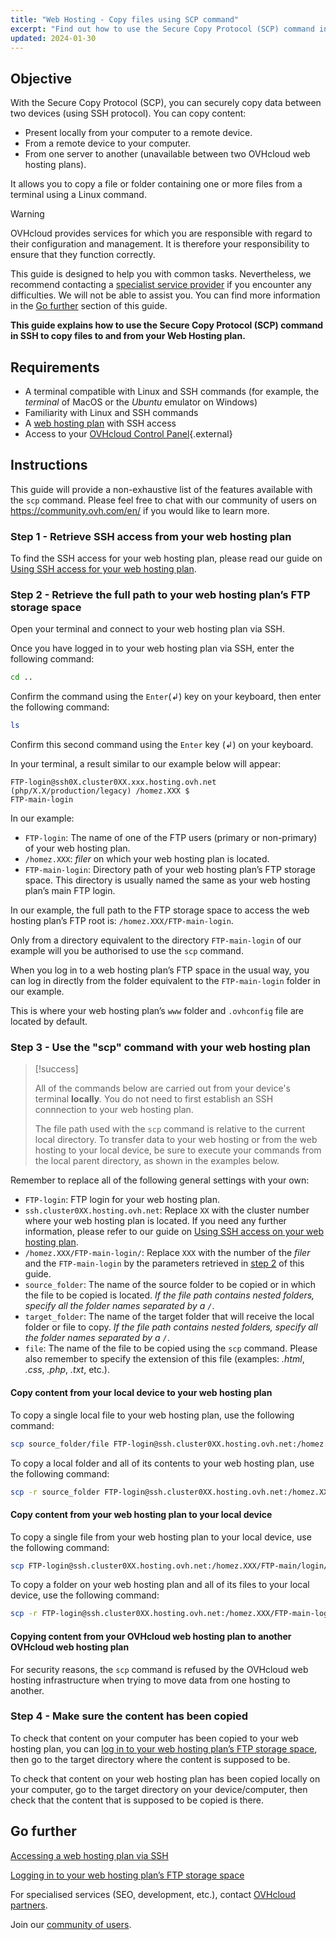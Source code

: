 ```yaml
---
title: "Web Hosting - Copy files using SCP command"
excerpt: "Find out how to use the Secure Copy Protocol (SCP) command in SSH to copy files to and from your web hosting plan"
updated: 2024-01-30
---
```


## Objective

With the Secure Copy Protocol (SCP), you can securely copy data between two devices (using SSH protocol). You can copy content:

- Present locally from your computer to a remote device.
- From a remote device to your computer.
- From one server to another (unavailable between two OVHcloud web hosting plans).

It allows you to copy a file or folder containing one or more files from a terminal using a Linux command.

> [!warning]
>
> OVHcloud provides services for which you are responsible with regard to their configuration and management. It is therefore your responsibility to ensure that they function correctly.
>
> This guide is designed to help you with common tasks. Nevertheless, we recommend contacting a [specialist service provider](/links/partner) if you encounter any difficulties. We will not be able to assist you. You can find more information in the [Go further](#go-further) section of this guide.
>

**This guide explains how to use the Secure Copy Protocol (SCP) command in SSH to copy files to and from your Web Hosting plan.**

## Requirements

- A terminal compatible with Linux and SSH commands (for example, the *terminal* of MacOS or the *Ubuntu* emulator on Windows)
- Familiarity with Linux and SSH commands
- A [web hosting plan](/links/web/hosting) with SSH access
- Access to your [OVHcloud Control Panel](/links/manager){.external}

## Instructions

This guide will provide a non-exhaustive list of the features available with the `scp` command. Please feel free to chat with our community of users on <https://community.ovh.com/en/> if you would like to learn more.

### Step 1 - Retrieve SSH access from your web hosting plan

To find the SSH access for your web hosting plan, please read our guide on [Using SSH access for your web hosting plan](/pages/web_cloud/web_hosting/ssh_on_webhosting).

### Step 2 - Retrieve the full path to your web hosting plan’s FTP storage space<a name="step2"></a>

Open your terminal and connect to your web hosting plan via SSH.

Once you have logged in to your web hosting plan via SSH, enter the following command: 

```bash
cd ..
```

Confirm the command using the `Enter`(↲) key on your keyboard, then enter the following command:

```bash
ls
```

Confirm this second command using the `Enter` key (↲) on your keyboard.

In your terminal, a result similar to our example below will appear:

```console
FTP-login@ssh0X.cluster0XX.xxx.hosting.ovh.net (php/X.X/production/legacy) /homez.XXX $
FTP-main-login
```

In our example:

- `FTP-login`: The name of one of the FTP users (primary or non-primary) of your web hosting plan.
- `/homez.XXX`: *filer* on which your web hosting plan is located.
- `FTP-main-login`: Directory path of your web hosting plan’s FTP storage space. This directory is usually named the same as your web hosting plan’s main FTP login.

In our example, the full path to the FTP storage space to access the web hosting plan’s FTP root is: `/homez.XXX/FTP-main-login`.

Only from a directory equivalent to the directory `FTP-main-login` of our example will you be authorised to use the `scp` command.

When you log in to a web hosting plan’s FTP space in the usual way, you can log in directly from the folder equivalent to the `FTP-main-login` folder in our example.

This is where your web hosting plan’s `www` folder and `.ovhconfig` file are located by default.

### Step 3 - Use the "scp" command with your web hosting plan

> [!success]
>
> All of the commands below are carried out from your device's terminal **locally**. You do not need to first establish an SSH connnection to your web hosting plan.
>
> The file path used with the `scp` command is relative to the current local directory. To transfer data to your web hosting or from the web hosting to your local device, be sure to execute your commands from the local parent directory, as shown in the examples below.
>

Remember to replace all of the following general settings with your own:

- `FTP-login`: FTP login for your web hosting plan.
- `ssh.cluster0XX.hosting.ovh.net`: Replace `XX` with the cluster number where your web hosting plan is located. If you need any further information, please refer to our guide on [Using SSH access on your web hosting plan](/pages/web_cloud/web_hosting/ssh_on_webhosting).
- `/homez.XXX/FTP-main-login/`: Replace `XXX` with the number of the *filer* and the `FTP-main-login` by the parameters retrieved in [step 2](#step2) of this guide.
- `source_folder`: The name of the source folder to be copied or in which the file to be copied is located. *If the file path contains nested folders, specify all the folder names separated by a `/`*.
- `target_folder`: The name of the target folder that will receive the local folder or file to copy. *If the file path contains nested folders, specify all the folder names separated by a `/`*.
- `file`: The name of the file to be copied using the `scp` command. Please also remember to specify the extension of this file (examples: *.html*, *.css*, *.php*, *.txt*, etc.).

#### Copy content from your local device to your web hosting plan

To copy a single local file to your web hosting plan, use the following command:

```bash
scp source_folder/file FTP-login@ssh.cluster0XX.hosting.ovh.net:/homez.XXX/FTP-main-login/target_folder
```

To copy a local folder and all of its contents to your web hosting plan, use the following command:

```bash
scp -r source_folder FTP-login@ssh.cluster0XX.hosting.ovh.net:/homez.XXX/FTP-main-login/target_folder 
```

#### Copy content from your web hosting plan to your local device

To copy a single file from your web hosting plan to your local device, use the following command:

```bash
scp FTP-login@ssh.cluster0XX.hosting.ovh.net:/homez.XXX/FTP-main/login/source_folder/file target_folder 
```

To copy a folder on your web hosting plan and all of its files to your local device, use the following command:

```bash
scp -r FTP-login@ssh.cluster0XX.hosting.ovh.net:/homez.XXX/FTP-main-login/source_folder target_folder
```

#### Copying content from your OVHcloud web hosting plan to another OVHcloud web hosting plan

For security reasons, the `scp` command is refused by the OVHcloud web hosting infrastructure when trying to move data from one hosting to another.

### Step 4 - Make sure the content has been copied

To check that content on your computer has been copied to your web hosting plan, you can [log in to your web hosting plan’s FTP storage space](/pages/web_cloud/web_hosting/ftp_connection), then go to the target directory where the content is supposed to be.

To check that content on your web hosting plan has been copied locally on your computer, go to the target directory on your device/computer, then check that the content that is supposed to be copied is there.

## Go further <a name="go-further"></a>

[Accessing a web hosting plan via SSH](/pages/web_cloud/web_hosting/ssh_on_webhosting)

[Logging in to your web hosting plan’s FTP storage space](/pages/web_cloud/web_hosting/ftp_connection)

For specialised services (SEO, development, etc.), contact [OVHcloud partners](/links/partner).
 
Join our [community of users](/links/community).